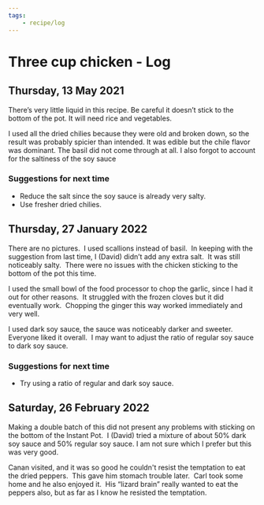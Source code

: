 ```yaml
---
tags:
    - recipe/log
---
```


# Three cup chicken - Log
## Thursday, 13 May 2021
There’s very little liquid in this recipe.  Be careful it doesn’t stick to the bottom of the pot.  It will need rice and vegetables.

I used all the dried chilies because they were old and broken down, so the result was probably spicier than intended.  It was edible but the chile flavor was dominant.  The basil did not come through at all.  I also forgot to account for the saltiness of the soy sauce

### Suggestions for next time
- Reduce the salt since the soy sauce is already very salty.
- Use fresher dried chilies.
## Thursday, 27 January 2022
There are no pictures.  I used scallions instead of basil.  In keeping with the suggestion from last time, I (David) didn’t add any extra salt.  It was still noticeably salty.  There were no issues with the chicken sticking to the bottom of the pot this time.

I used the small bowl of the food processor to chop the garlic, since I had it out for other reasons.  It struggled with the frozen cloves but it did eventually work.  Chopping the ginger this way worked immediately and very well.

I used dark soy sauce, the sauce was noticeably darker and sweeter.  Everyone liked it overall.  I may want to adjust the ratio of regular soy sauce to dark soy sauce.

### Suggestions for next time

- Try using a ratio of regular and dark soy sauce.

## Saturday, 26 February 2022

Making a double batch of this did not present any problems with sticking on the bottom of the Instant Pot.  I (David) tried a mixture of about 50% dark soy sauce and 50% regular soy sauce. I am not sure which I prefer but this was very good.

Canan visited, and it was so good he couldn't resist the temptation to eat the dried peppers.  This gave him stomach trouble later.  Carl took some home and he also enjoyed it.  His “lizard brain” really wanted to eat the peppers also, but as far as I know he resisted the temptation.

